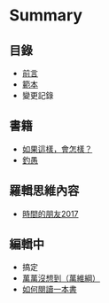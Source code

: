 # Summary

## 目錄
* [前言](README.md)
* [範本](範本.md)
* 變更記錄

## 書籍
* [如果這樣，會怎樣？](如果這樣，會怎樣？.md)
* [釣愚](釣愚.md)

## 羅輯思維內容
* [時間的朋友2017](時間的朋友2017.md)

## 編輯中
* 搞定
* [萬萬沒想到（萬維綱）](萬萬沒想到.md)
* [如何閱讀一本書](如何閱讀一本書.md)

